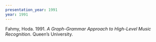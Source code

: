 ```yaml
---
presentation_year: 1991
year: 1991
---
```


Fahmy, Hoda. 1991. <i>A Graph-Grammar Approach to High-Level Music Recognition</i>. Queen’s University.